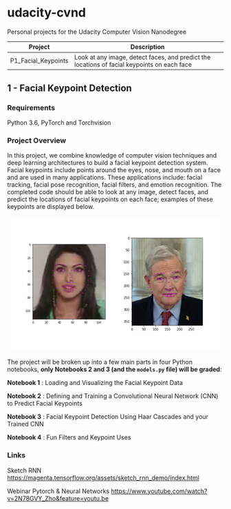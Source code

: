 [//]: # (Image References)

[image1]: ./P1_Facial_Keypoints/images/key_pts_example.png "Facial Keypoint Detection"

# udacity-cvnd
Personal projects for the Udacity Computer Vision Nanodegree


| Project | Description |
| --- | --- |
| P1_Facial_Keypoints | Look at any image, detect faces, and predict the locations of facial keypoints on each face |


## 1 - Facial Keypoint Detection

### Requirements

Python 3.6, PyTorch and Torchvision

### Project Overview

In this project, we combine knowledge of computer vision techniques and deep learning architectures to build a facial keypoint detection system. Facial keypoints include points around the eyes, nose, and mouth on a face and are used in many applications. These applications include: facial tracking, facial pose recognition, facial filters, and emotion recognition. The completed code should be able to look at any image, detect faces, and predict the locations of facial keypoints on each face; examples of these keypoints are displayed below.

![Facial Keypoint Detection][image1]

The project will be broken up into a few main parts in four Python notebooks, **only Notebooks 2 and 3 (and the `models.py` file) will be graded**:

__Notebook 1__ : Loading and Visualizing the Facial Keypoint Data

__Notebook 2__ : Defining and Training a Convolutional Neural Network (CNN) to Predict Facial Keypoints

__Notebook 3__ : Facial Keypoint Detection Using Haar Cascades and your Trained CNN

__Notebook 4__ : Fun Filters and Keypoint Uses



### Links

Sketch RNN
https://magenta.tensorflow.org/assets/sketch_rnn_demo/index.html

Webinar Pytorch & Neural Networks
https://www.youtube.com/watch?v=2N78GVY_Zho&feature=youtu.be